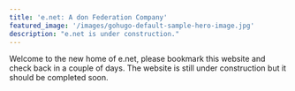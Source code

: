 ```yaml
---
title: 'e.net: A don Federation Company'
featured_image: '/images/gohugo-default-sample-hero-image.jpg'
description: "e.net is under construction."
---
```


Welcome to the new home of e.net, please bookmark this website and check back in a couple of days. The website is still under construction but it should be completed soon.
